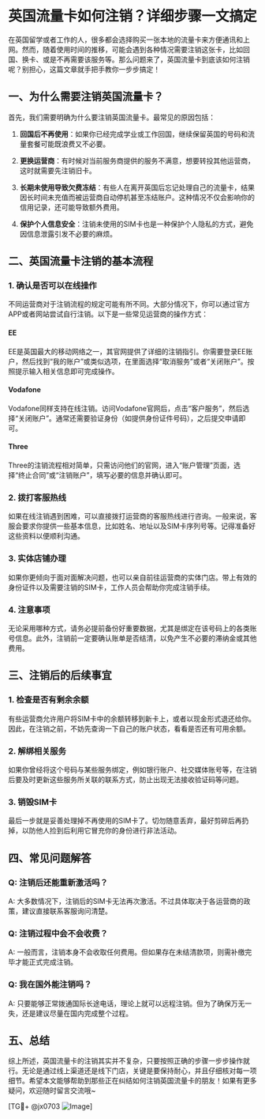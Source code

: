 # 英国流量卡如何注销？详细步骤一文搞定

在英国留学或者工作的人，很多都会选择购买一张本地的流量卡来方便通讯和上网。然而，随着使用时间的推移，可能会遇到各种情况需要注销这张卡，比如回国、换卡、或是不再需要该服务等。那么问题来了，英国流量卡到底该如何注销呢？别担心，这篇文章就手把手教你一步步搞定！

## 一、为什么需要注销英国流量卡？

首先，我们需要明确为什么要注销英国流量卡。最常见的原因包括：

1. **回国后不再使用**：如果你已经完成学业或工作回国，继续保留英国的号码和流量套餐可能既浪费又不必要。
   
2. **更换运营商**：有时候对当前服务商提供的服务不满意，想要转投其他运营商，这时就需要先注销旧卡。

3. **长期未使用导致欠费冻结**：有些人在离开英国后忘记处理自己的流量卡，结果因长时间未充值而被运营商自动停机甚至冻结账户。这种情况不仅会影响你的信用记录，还可能导致额外费用。

4. **保护个人信息安全**：注销未使用的SIM卡也是一种保护个人隐私的方式，避免因信息泄露引发不必要的麻烦。

## 二、英国流量卡注销的基本流程

### 1. 确认是否可以在线操作

不同运营商对于注销流程的规定可能有所不同。大部分情况下，你可以通过官方APP或者网站尝试自行注销。以下是一些常见运营商的操作方式：

#### EE
EE是英国最大的移动网络之一，其官网提供了详细的注销指引。你需要登录EE账户，然后找到“我的账户”或类似选项，在里面选择“取消服务”或者“关闭账户”。按照提示输入相关信息即可完成操作。

#### Vodafone
Vodafone同样支持在线注销。访问Vodafone官网后，点击“客户服务”，然后选择“关闭账户”。通常还需要验证身份（如提供身份证件号码），之后提交申请即可。

#### Three
Three的注销流程相对简单，只需访问他们的官网，进入“账户管理”页面，选择“终止合同”或“注销账户”，填写必要的信息并确认即可。

### 2. 拨打客服热线

如果在线注销遇到困难，可以直接拨打运营商的客服热线进行咨询。一般来说，客服会要求你提供一些基本信息，比如姓名、地址以及SIM卡序列号等。记得准备好这些资料以便顺利沟通。

### 3. 实体店铺办理

如果你更倾向于面对面解决问题，也可以亲自前往运营商的实体门店。带上有效的身份证件以及需要注销的SIM卡，工作人员会帮助你完成注销手续。

### 4. 注意事项

无论采用哪种方式，请务必提前备份好重要数据，尤其是绑定在该号码上的各类账号信息。此外，注销前一定要确认账单是否结清，以免产生不必要的滞纳金或其他费用。

## 三、注销后的后续事宜

### 1. 检查是否有剩余余额

有些运营商允许用户将SIM卡中的余额转移到新卡上，或者以现金形式退还给你。因此，在注销之前，不妨先查询一下自己的账户状态，看看是否还有可用余额。

### 2. 解绑相关服务

如果你曾经将这个号码与某些服务绑定，例如银行账户、社交媒体账号等，在注销后要及时更新这些服务所关联的联系方式，防止出现无法接收验证码等问题。

### 3. 销毁SIM卡

最后一步就是妥善处理掉不再使用的SIM卡了。切勿随意丢弃，最好剪碎后再扔掉，以防他人捡到后利用它冒充你的身份进行非法活动。

## 四、常见问题解答

### Q: 注销后还能重新激活吗？
A: 大多数情况下，注销后的SIM卡无法再次激活。不过具体取决于各运营商的政策，建议直接联系客服询问清楚。

### Q: 注销过程中会不会收费？
A: 一般而言，注销本身不会收取任何费用。但如果存在未结清款项，则需补缴完毕才能正式完成注销。

### Q: 我在国外能注销吗？
A: 只要能够正常拨通国际长途电话，理论上就可以远程注销。但为了确保万无一失，还是建议尽量在国内完成整个过程。

## 五、总结

综上所述，英国流量卡的注销其实并不复杂，只要按照正确的步骤一步步操作就行。无论是通过线上渠道还是线下门店，关键是要保持耐心，并且仔细核对每一项细节。希望本文能够帮助到那些正在纠结如何注销英国流量卡的朋友！如果有更多疑问，欢迎随时留言交流哦~

[TG💪+ @jx0703 ![Image](https://github.com/user-attachments/assets/dbca1d08-cadb-493c-b0ec-ad6f7a83f270)]